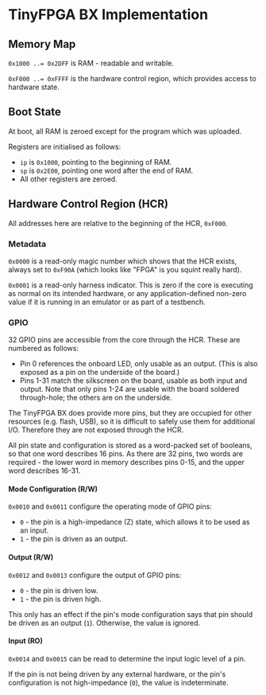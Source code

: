 # TinyFPGA BX Implementation

## Memory Map

`0x1000 ..= 0x2DFF` is RAM - readable and writable.

`0xF000 ..= 0xFFFF` is the hardware control region, which provides access to hardware state.

## Boot State

At boot, all RAM is zeroed except for the program which was uploaded.

Registers are initialised as follows:

- `ip` is `0x1000`, pointing to the beginning of RAM.
- `sp` is `0x2E00`, pointing one word after the end of RAM.
- All other registers are zeroed.

## Hardware Control Region (HCR)

All addresses here are relative to the beginning of the HCR, `0xF000`.

### Metadata

`0x0000` is a read-only magic number which shows that the HCR exists, always set to `0xF90A` (which
looks like "FPGA" is you squint really hard).

`0x0001` is a read-only harness indicator. This is zero if the core is executing as normal on its
intended hardware, or any application-defined non-zero value if it is running in an emulator or as
part of a testbench.

### GPIO

32 GPIO pins are accessible from the core through the HCR. These are numbered as follows:

- Pin 0 references the onboard LED, only usable as an output. (This is also exposed as a pin on the
  underside of the board.)
- Pins 1-31 match the silkscreen on the board, usable as both input and output.
  Note that only pins 1-24 are usable with the board soldered through-hole; the others are on the
  underside.

The TinyFPGA BX does provide more pins, but they are occupied for other resources (e.g. flash, USB),
so it is difficult to safely use them for additional I/O. Therefore they are not exposed through the
HCR.

All pin state and configuration is stored as a word-packed set of booleans, so that one word
describes 16 pins. As there are 32 pins, two words are required - the lower word in memory describes
pins 0-15, and the upper word describes 16-31.

#### Mode Configuration (R/W)

`0x0010` and `0x0011` configure the operating mode of GPIO pins:

- `0` - the pin is a high-impedance (Z) state, which allows it to be used as an input.
- `1` - the pin is driven as an output.

#### Output (R/W)

`0x0012` and `0x0013` configure the output of GPIO pins:

- `0` - the pin is driven low.
- `1` - the pin is driven high.

This only has an effect if the pin's mode configuration says that pin should be driven as an output
(`1`). Otherwise, the value is ignored.

#### Input (RO)

`0x0014` and `0x0015` can be read to determine the input logic level of a pin.

If the pin is not being driven by any external hardware, or the pin's configuration is not 
high-impedance (`0`), the value is indeterminate.
